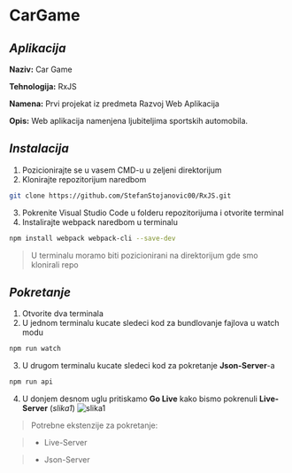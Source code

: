 # CarGame

## _Aplikacija_

**Naziv:** Car Game

**Tehnologija:** RxJS

**Namena:** Prvi projekat iz predmeta Razvoj Web Aplikacija

**Opis:** Web aplikacija namenjena ljubiteljima sportskih automobila.

## _Instalacija_
1. Pozicionirajte se u vasem CMD-u u zeljeni direktorijum
2. Klonirajte repozitorijum naredbom 
```sh
git clone https://github.com/StefanStojanovic00/RxJS.git
``` 
3. Pokrenite Visual Studio Code u folderu repozitorijuma i otvorite terminal
4. Instalirajte webpack naredbom u terminalu 
```sh
npm install webpack webpack-cli --save-dev
```
> U terminalu moramo biti pozicionirani na direktorijum gde smo klonirali repo

## _Pokretanje_
1. Otvorite dva terminala
2. U jednom terminalu kucate sledeci kod za bundlovanje fajlova u watch modu
```sh
npm run watch
```
3. U drugom terminalu kucate sledeci kod za pokretanje **Json-Server**-a
```sh
npm run api
```
4. U donjem desnom uglu pritiskamo **Go Live** kako bismo pokrenuli **Live-Server** (*slika1*)
![slika1](src/assets/rm-01.jpg)

> Potrebne ekstenzije za pokretanje:

> - Live-Server

> - Json-Server
